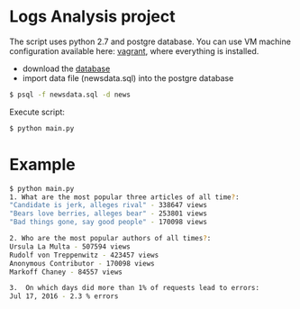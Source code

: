 # Logs Analysis project

The script uses python 2.7 and postgre database. You can use VM machine configuration available here: [vagrant](https://s3.amazonaws.com/video.udacity-data.com/topher/2018/April/5acfbfa3_fsnd-virtual-machine/fsnd-virtual-machine.zip), where everything is installed.

- download the [database](https://d17h27t6h515a5.cloudfront.net/topher/2016/August/57b5f748_newsdata/newsdata.zip)
- import data file (newsdata.sql) into the postgre database
```sh
$ psql -f newsdata.sql -d news
```
Execute script:
```sh
$ python main.py
```
# Example

```sh
$ python main.py
1. What are the most popular three articles of all time?:
"Candidate is jerk, alleges rival" - 338647 views
"Bears love berries, alleges bear" - 253801 views
"Bad things gone, say good people" - 170098 views

2. Who are the most popular authors of all times?:
Ursula La Multa - 507594 views
Rudolf von Treppenwitz - 423457 views
Anonymous Contributor - 170098 views
Markoff Chaney - 84557 views

3.  On which days did more than 1% of requests lead to errors:
Jul 17, 2016 - 2.3 % errors
```
